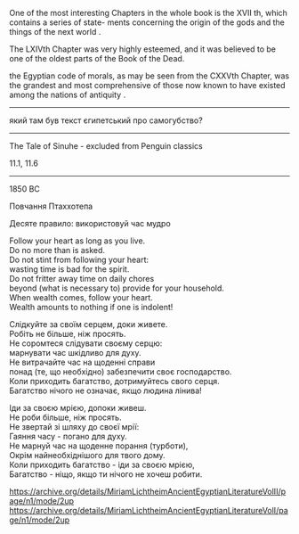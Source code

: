

One of the most interesting Chapters in the whole
book is the XVII th, which contains a series of state-
ments concerning the origin of the gods and the things
of the next world .

The LXIVth Chapter was very highly esteemed,
and it was believed to be one of the oldest parts of
the Book of the Dead.

the Egyptian code of morals, as may be seen
from the CXXVth Chapter, was the grandest and most
comprehensive of those now known to have existed
among the nations of antiquity .


---
який там був текст єгипетський про самогубство?

---

The Tale of Sinuhe - excluded from Penguin classics

11.1, 11.6



------------

1850 BC

Повчання Птаххотепа

Десяте правило: використовуй час мудро

Follow your heart as long as you live.  
Do no more than is asked.  
Do not stint from following your heart:  
wasting time is bad for the spirit.  
Do not fritter away time on daily chores  
beyond (what is necessary to) provide for your household.  
When wealth comes, follow your heart.  
Wealth amounts to nothing if one is indolent!

Слідкуйте за своїм серцем, доки живете.  
Робіть не більше, ніж просять.  
Не соромтеся слідувати своєму серцю:  
марнувати час шкідливо для духу.  
Не витрачайте час на щоденні справи  
понад (те, що необхідно) забезпечити своє господарство.  
Коли приходить багатство, дотримуйтесь свого серця.  
Багатство нічого не означає, якщо людина лінива!

Іди за своєю мрією, допоки живеш.  
Не роби більше, ніж просять.  
Не звертай зі шляху до своєї мрії:  
Гаяння часу - погано для духу.  
Не марнуй час на щоденне порання (турботи),  
Окрім найнеобхіднішого для твого дому.  
Коли приходить багатство - іди за своєю мрією,  
Багатство - ніщо, якщо ти нічого не хочеш робити.  



https://archive.org/details/MiriamLichtheimAncientEgyptianLiteratureVolII/page/n1/mode/2up
https://archive.org/details/MiriamLichtheimAncientEgyptianLiteratureVolI/page/n1/mode/2up
